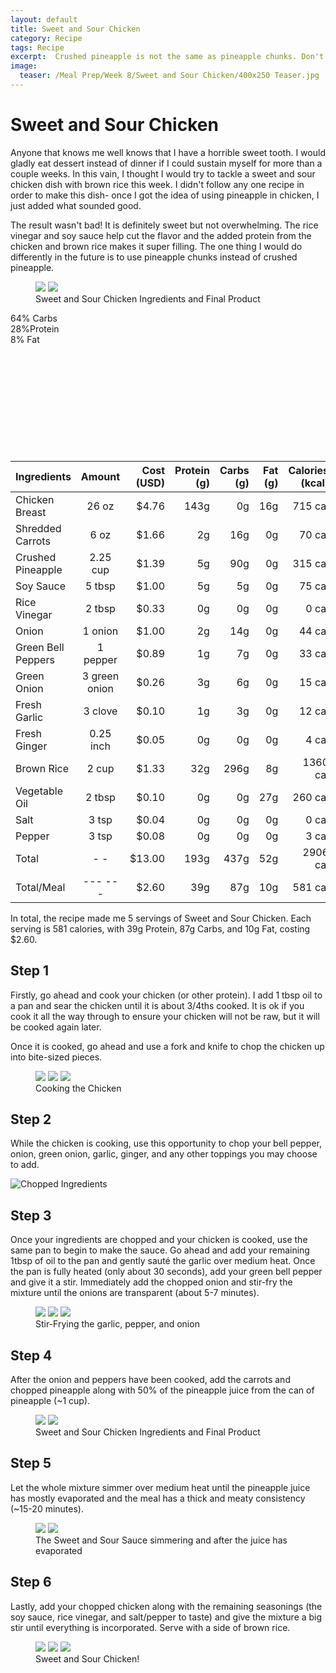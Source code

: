 ```yaml
---
layout: default
title: Sweet and Sour Chicken
category: Recipe
tags: Recipe
excerpt:  Crushed pineapple is not the same as pineapple chunks. Don't make the same mistake as I did. 
image:
  teaser: /Meal Prep/Week 8/Sweet and Sour Chicken/400x250 Teaser.jpg
---
```


# Sweet and Sour Chicken

Anyone that knows me well knows that I have a horrible sweet tooth. I would gladly eat dessert instead of dinner if I could sustain myself for more than a couple weeks. In this vain, I thought I would try to tackle a sweet and sour chicken dish with brown rice this week. I didn't follow any one recipe in order to make this dish- once I got the idea of using pineapple in chicken, I just added what sounded good. 

The result wasn't bad! It is definitely sweet but not overwhelming. The rice vinegar and soy sauce help cut the flavor and the added protein from the chicken and brown rice makes it super filling. The one thing I would do differently in the future is to use pineapple chunks instead of crushed pineapple. 

<figure class="half">
	<img src="{{ site.url }}/images/Meal Prep/Week 8/Sweet and Sour Chicken/0 Ingredients.jpg">
	<img src="{{ site.url }}/images/Meal Prep/Week 8/Sweet and Sour Chicken/0.5 Final.jpg">
	<figcaption> Sweet and Sour Chicken Ingredients and Final Product  </figcaption>
</figure>
<div class="c100 p64 big">
  <span>64% Carbs </span>
  <div class="slice">
    <div class="bar"></div>
    <div class="fill"></div>
  </div>
</div>

<div class="c100 p28 big">
  <span>28%Protein </span>
  <div class="slice">
    <div class="bar"></div>
    <div class="fill"></div>
  </div>
</div>

<div class="c100 p8 big">
  <span>8% Fat </span>
  <div class="slice">
    <div class="bar"></div>
    <div class="fill"></div>
  </div>
</div>

<br>
<br />
<br>
<br />
<br>
<br />
<br>
<br />
<br>
<br />

|	**Ingredients**	|	**Amount**		|	 **Cost (USD)** 	|	**Protein (g)**	|	**Carbs (g)**	|	**Fat (g)**	|	**Calories (kcal)**
|	:----------	|	:----------:		|	 ---------: 	|	 ---------: 	|	 ---------: 	|	 ---------: 	|	 ---------: 
|	Chicken Breast	|	26	oz	|	 $4.76 	|	143g	|	0g	|	16g	|	715 cal
|	Shredded Carrots	|	6	oz	|	 $1.66 	|	2g	|	16g	|	0g	|	70 cal
|	Crushed Pineapple	|	2.25	cup	|	 $1.39 	|	5g	|	90g	|	0g	|	315 cal
|	Soy Sauce	|	5	tbsp	|	 $1.00 	|	5g	|	5g	|	0g	|	75 cal
|	Rice Vinegar	|	2	tbsp	|	 $0.33 	|	0g	|	0g	|	0g	|	0 cal
|	Onion	|	1	onion	|	 $1.00 	|	2g	|	14g	|	0g	|	44 cal
|	Green Bell Peppers	|	1	pepper	|	 $0.89 	|	1g	|	7g	|	0g	|	33 cal
|	Green Onion	|	3	green onion	|	 $0.26 	|	3g	|	6g	|	0g	|	15 cal
|	Fresh Garlic	|	3	clove	|	 $0.10 	|	1g	|	3g	|	0g	|	12 cal
|	Fresh Ginger	|	0.25	inch	|	 $0.05 	|	0g	|	0g	|	0g	|	4 cal
|	Brown Rice	|	2	cup	|	 $1.33 	|	32g	|	296g	|	8g	|	1360 cal
|	Vegetable Oil	|	2	tbsp	|	 $0.10 	|	0g	|	0g	|	27g	|	260 cal
|	Salt	|	3	tsp	|	 $0.04 	|	0g	|	0g	|	0g	|	0 cal
|	Pepper	|	3	tsp	|	 $0.08 	|	0g	|	0g	|	0g	|	3 cal
|	Total	|	-	-	|	 $13.00 	|	193g	|	437g	|	52g	|	2906 cal
|	Total/Meal	|	---	---	|	 $2.60 	|	39g	|	87g	|	10g	|	581 cal


In total, the recipe made me 5 servings of Sweet and Sour Chicken. Each serving is 581 calories, with 39g Protein, 87g Carbs, and 10g Fat, costing $2.60. 

<h2> Step 1 </h2>

Firstly, go ahead and cook your chicken (or other protein). I add 1 tbsp oil to a pan and sear the chicken until it is about 3/4ths cooked. It is ok if you cook it all the way through to ensure your chicken will not be raw, but it will be cooked again later. 

Once it is cooked, go ahead and use a fork and knife to chop the chicken up into bite-sized pieces. 

<figure class="third">
	<img src="{{ site.url }}/images/Meal Prep/Week 8/Sweet and Sour Chicken/1 Chicken.jpg">
	<img src="{{ site.url }}/images/Meal Prep/Week 8/Sweet and Sour Chicken/1.5 Chicken.jpg">
	<img src="{{ site.url }}/images/Meal Prep/Week 8/Sweet and Sour Chicken/1.7 Chopped Chicken.jpg">
	<figcaption>  Cooking the Chicken </figcaption>
</figure>

<h2> Step 2 </h2>

While the chicken is cooking, use this opportunity to chop your bell pepper, onion, green onion, garlic, ginger, and any other toppings you may choose to add. 

<img src= "https://github.com/underwriteyourlife/underwriteyourlife/blob/master/images/Meal%20Prep/Week%208/Sweet%20and%20Sour%20Chicken/2%20Chopped%20Ingredients.jpg?raw=true" alt="Chopped Ingredients">

<h2> Step 3 </h2>

Once your ingredients are chopped and your chicken is cooked, use the same pan to begin to make the sauce. Go ahead and add your remaining 1tbsp of oil to the pan and gently sauté the garlic over medium heat. Once the pan is fully heated (only about 30 seconds), add your green bell pepper and give it a stir. Immediately add the chopped onion and stir-fry the mixture until the onions are transparent (about 5-7 minutes).

<figure class="third">
	<img src="{{ site.url }}/images/Meal Prep/Week 8/Sweet and Sour Chicken/3 Garlic.jpg">
	<img src="{{ site.url }}/images/Meal Prep/Week 8/Sweet and Sour Chicken/3.3 Pepper.jpg">
	<img src="{{ site.url }}/images/Meal Prep/Week 8/Sweet and Sour Chicken/3.5 Onion.jpg">
	<figcaption> Stir-Frying the garlic, pepper, and onion </figcaption>
</figure>

<h2> Step 4 </h2>

After the onion and peppers have been cooked, add the carrots and chopped pineapple along with 50% of the pineapple juice from the can of pineapple (~1 cup).

<figure class="half">
	<img src="{{ site.url }}/images/Meal Prep/Week 8/Sweet and Sour Chicken/4 Carrots.jpg">
	<img src="{{ site.url }}/images/Meal Prep/Week 8/Sweet and Sour Chicken/4.5 Pineapple.jpg">
	<figcaption> Sweet and Sour Chicken Ingredients and Final Product  </figcaption>
</figure>

<h2> Step 5 </h2>

Let the whole mixture simmer over medium heat until the pineapple juice has mostly evaporated and the meal has a thick and meaty consistency (~15-20 minutes). 

<figure class="half">
	<img src="{{ site.url }}/images/Meal Prep/Week 8/Sweet and Sour Chicken/5 Simmer.jpg">
	<img src="{{ site.url }}/images/Meal Prep/Week 8/Sweet and Sour Chicken/5.5 Reduce.jpg">
	<figcaption> The Sweet and Sour Sauce simmering and after the juice has evaporated  </figcaption>
</figure>

<h2> Step 6 </h2>

Lastly, add your chopped chicken along with the remaining seasonings (the soy sauce, rice vinegar, and salt/pepper to taste) and give the mixture a big stir until everything is incorporated. Serve with a side of brown rice. 

<figure class="third">
	<img src="{{ site.url }}/images/Meal Prep/Week 8/Sweet and Sour Chicken/6 Add Chicken.jpg">
	<img src="{{ site.url }}/images/Meal Prep/Week 8/Sweet and Sour Chicken/6.5 Final.jpg">
	<img src="{{ site.url }}/images/Meal Prep/Week 8/Sweet and Sour Chicken/6.7 Final.jpg">
	<figcaption> Sweet and Sour Chicken! </figcaption>
</figure>
